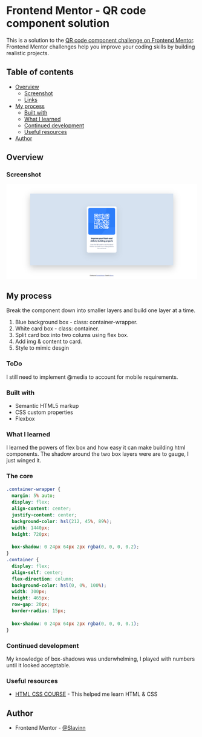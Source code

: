 # Frontend Mentor - QR code component solution

This is a solution to the [QR code component challenge on Frontend Mentor](https://www.frontendmentor.io/challenges/qr-code-component-iux_sIO_H). Frontend Mentor challenges help you improve your coding skills by building realistic projects.

## Table of contents

- [Overview](#overview)
  - [Screenshot](#screenshot)
  - [Links](#links)
- [My process](#my-process)
  - [Built with](#built-with)
  - [What I learned](#what-i-learned)
  - [Continued development](#continued-development)
  - [Useful resources](#useful-resources)
- [Author](#author)

## Overview

### Screenshot

![image info](./solution.png)

<!-- ### Links

- Solution URL: [Add solution URL here](https://your-solution-url.com)
- Live Site URL: [Add live site URL here](https://your-live-site-url.com) -->

## My process

Break the component down into smaller layers and build one layer at a time.

1. Blue background box - class: container-wrapper.
2. White card box - class: container.
3. Split card box into two colums using flex box.
4. Add img & content to card.
5. Style to mimic desgin

### ToDo

I still need to implement @media to account for mobile requirements.

### Built with

- Semantic HTML5 markup
- CSS custom properties
- Flexbox

### What I learned

I learned the powers of flex box and how easy it can make building html components.
The shadow around the two box layers were are to gauge, I just winged it.

### The core

```css
.container-wrapper {
  margin: 5% auto;
  display: flex;
  align-content: center;
  justify-content: center;
  background-color: hsl(212, 45%, 89%);
  width: 1440px;
  height: 720px;

  box-shadow: 0 24px 64px 2px rgba(0, 0, 0, 0.2);
}
.container {
  display: flex;
  align-self: center;
  flex-direction: column;
  background-color: hsl(0, 0%, 100%);
  width: 300px;
  height: 465px;
  row-gap: 20px;
  border-radius: 15px;

  box-shadow: 0 24px 64px 2px rgba(0, 0, 0, 0.1);
}
```

### Continued development

My knowledge of box-shadows was underwhelming, I played with numbers until it looked acceptable.

### Useful resources

- [HTML CSS COURSE](https://codingheroes.io/m) - This helped me learn HTML & CSS

## Author

- Frontend Mentor - [@Slavinn](https://www.frontendmentor.io/profile/Slavinn)
